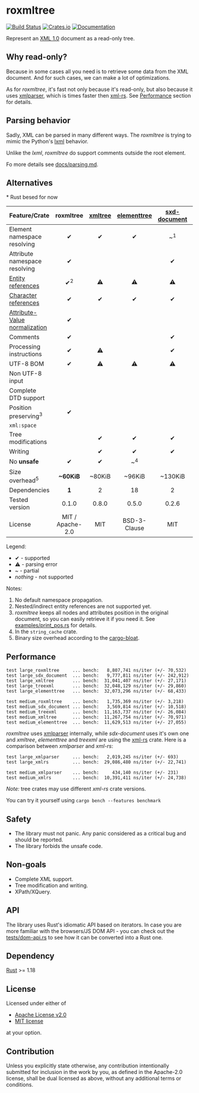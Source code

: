 # roxmltree
[![Build Status](https://travis-ci.org/RazrFalcon/roxmltree.svg?branch=master)](https://travis-ci.org/RazrFalcon/roxmltree)
[![Crates.io](https://img.shields.io/crates/v/roxmltree.svg)](https://crates.io/crates/roxmltree)
[![Documentation](https://docs.rs/roxmltree/badge.svg)](https://docs.rs/roxmltree)

Represent an [XML 1.0](https://www.w3.org/TR/xml/) document as a read-only tree.

## Why read-only?

Because in some cases all you need is to retrieve some data from the XML document.
And for such cases, we can make a lot of optimizations.

As for *roxmltree*, it's fast not only because it's read-only, but also because
it uses [xmlparser], which is times faster then [xml-rs].
See [Performance](#performance) section for details.

## Parsing behavior

Sadly, XML can be parsed in many different ways. The *roxmltree* is trying to mimic the
Python's [lxml](https://lxml.de/) behavior.

Unlike the *lxml*, *roxmltree* do support comments outside the root element.

Fo more details see [docs/parsing.md](https://github.com/RazrFalcon/roxmltree/blob/master/docs/parsing.md).

## Alternatives

\* Rust besed for now

| Feature/Crate                   | roxmltree        | [xmltree]        | [elementtree]    | [sxd-document]   | [treexml]        |
| ------------------------------- | :--------------: | :--------------: | :--------------: | :--------------: | :--------------: |
| Element namespace resolving     | ✔                | ✔                | ✔               | ~<sup>1</sup>     |                  |
| Attribute namespace resolving   | ✔                |                  |                  | ✔                |                  |
| [Entity references]             | ✔<sup>2</sup>    | ⚠                | ⚠                | ⚠             | ⚠                |
| [Character references]          | ✔                | ✔                | ✔                | ✔                | ✔                |
| [Attribute-Value normalization] | ✔                |                  |                  |                  |                  |
| Comments                        | ✔                |                  |                  | ✔                |                  |
| Processing instructions         | ✔                | ⚠                |                  | ✔               |                  |
| UTF-8 BOM                       | ✔                | ⚠               | ⚠               | ⚠               | ⚠                |
| Non UTF-8 input                 |                  |                  |                  |                  |                  |
| Complete DTD support            |                  |                  |                  |                  |                  |
| Position preserving<sup>3</sup> | ✔                |                 |                 |                 |                  |
| `xml:space`                     |                  |                  |                  |                  |                  |
| Tree modifications              |                  | ✔                | ✔                | ✔                | ✔                |
| Writing                         |                  | ✔                | ✔                | ✔                | ✔                |
| No **unsafe**                   | ✔                | ✔                | ~<sup>4</sup>    |                  | ✔                |
| Size overhead<sup>5</sup>       | **~60KiB**       | ~80KiB           | ~96KiB           | ~130KiB          | ~110KiB          |
| Dependencies                    | **1**            | 2                | 18               | 2                | 14               |
| Tested version                  | 0.1.0            | 0.8.0            | 0.5.0            | 0.2.6            | 0.7.0            |
| License                         | MIT / Apache-2.0 | MIT              | BSD-3-Clause     | MIT              | MIT              |

Legend:

- ✔ - supported
- ⚠ - parsing error
- ~ - partial
- *nothing* - not supported

Notes:

1. No default namespace propagation.
2. Nested/indirect entity references are not supported yet.
3. *roxmltree* keeps all nodes and attributes position in the original document,
   so you can easily retrieve it if you need it.
   See [examples/print_pos.rs](examples/print_pos.rs) for details.
4. In the `string_cache` crate.
5. Binary size overhead according to the [cargo-bloat](https://github.com/RazrFalcon/cargo-bloat).

[Entity references]: https://www.w3.org/TR/REC-xml/#dt-entref
[Character references]: https://www.w3.org/TR/REC-xml/#NT-CharRef
[Attribute-Value Normalization]: https://www.w3.org/TR/REC-xml/#AVNormalize

[xmltree]: https://crates.io/crates/xmltree
[elementtree]: https://crates.io/crates/elementtree
[treexml]: https://crates.io/crates/treexml
[sxd-document]: https://crates.io/crates/sxd-document

## Performance

```text
test large_roxmltree     ... bench:   8,807,741 ns/iter (+/- 70,532)
test large_sdx_document  ... bench:   9,777,811 ns/iter (+/- 242,912)
test large_xmltree       ... bench:  31,041,407 ns/iter (+/- 27,171)
test large_treexml       ... bench:  32,048,129 ns/iter (+/- 29,860)
test large_elementtree   ... bench:  32,073,296 ns/iter (+/- 68,433)

test medium_roxmltree    ... bench:   1,735,369 ns/iter (+/- 3,218)
test medium_sdx_document ... bench:   3,569,814 ns/iter (+/- 10,518)
test medium_treexml      ... bench:  11,163,737 ns/iter (+/- 26,084)
test medium_xmltree      ... bench:  11,267,754 ns/iter (+/- 70,971)
test medium_elementtree  ... bench:  11,629,513 ns/iter (+/- 27,055)
```

*roxmltree* uses [xmlparser] internally,
while *sdx-document* uses it's own one and *xmltree*, *elementtree* and *treexml* are using the
[xml-rs] crate.
Here is a comparison between *xmlparser* and *xml-rs*:

```text
test large_xmlparser     ... bench:   2,019,245 ns/iter (+/- 693)
test large_xmlrs         ... bench:  29,086,480 ns/iter (+/- 22,741)

test medium_xmlparser    ... bench:     434,140 ns/iter (+/- 231)
test medium_xmlrs        ... bench:  10,391,411 ns/iter (+/- 24,738)
```

*Note:* tree crates may use different *xml-rs* crate versions.

You can try it yourself using `cargo bench --features benchmark`

[xml-rs]: https://crates.io/crates/xml-rs
[xmlparser]: https://crates.io/crates/xmlparser

## Safety

- The library must not panic. Any panic considered as a critical bug
  and should be reported.
- The library forbids the unsafe code.

## Non-goals

- Complete XML support.
- Tree modification and writing.
- XPath/XQuery.

## API

The library uses Rust's idiomatic API based on iterators.
In case you are more familiar with the browsers/JS DOM API - you can check out
the [tests/dom-api.rs](tests/dom-api.rs) to see how it can be converted into a Rust one.

## Dependency

[Rust](https://www.rust-lang.org/) >= 1.18

## License

Licensed under either of

- [Apache License v2.0](LICENSE-APACHE)
- [MIT license](LICENSE-MIT)

at your option.

## Contribution

Unless you explicitly state otherwise, any contribution intentionally submitted
for inclusion in the work by you, as defined in the Apache-2.0 license, shall be
dual licensed as above, without any additional terms or conditions.

